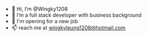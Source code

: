 - 👋 Hi, I’m @Wingky1208
- 🌱 I’m a full stack developer with business background 
- 💞️ I'm opening for a new job
- 📫 reach me at wingkyleung1208@hotmail.com

<!---
Wingky1208/Wingky1208 is a ✨ special ✨ repository because its `README.md` (this file) appears on your GitHub profile.
You can click the Preview link to take a look at your changes.
--->
